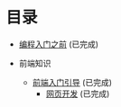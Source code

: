 # 目录

- [编程入门之前](../开始之前.md) (已完成)

- 前端知识

  - [前端入门引导](../00前端知识/前端入门引导.md) (已完成)
    - [网页开发](目录—00前端知识—00网页开发.md) (已完成)

 
  
    
  

